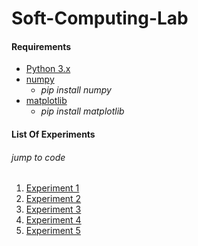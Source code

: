 # Soft-Computing-Lab
#### Requirements
- [Python 3.x](https://www.python.org/)
- [numpy](https://pypi.org/project/numpy/)
    - _pip install numpy_
- [matplotlib](https://pypi.org/project/matplotlib/)
    - _pip install matplotlib_
#### List Of Experiments
###### jump to code
1. [Experiment 1](https://github.com/cloud-VG/Soft-Computing-Lab/blob/master/Simple_XOR.py)
2. [Experiment 2](https://github.com/cloud-VG/Soft-Computing-Lab/blob/master/McP_AND.py)
3. [Experiment 3](https://github.com/cloud-VG/Soft-Computing-Lab/blob/master/McP_XOR.py)
4. [Experiment 4](https://github.com/cloud-VG/Soft-Computing-Lab/blob/master/Perceptron.py)
5. [Experiment 5](https://github.com/cloud-VG/Soft-Computing-Lab/blob/master/Adaline_ANDNOT.py)